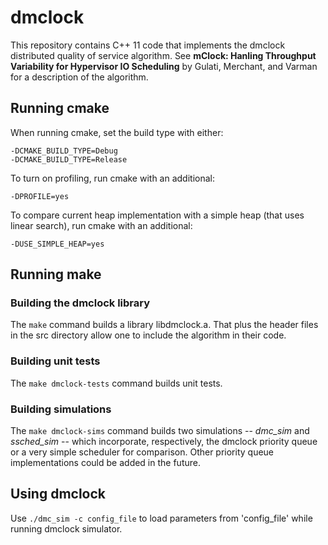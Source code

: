 # dmclock

This repository contains C++ 11 code that implements the dmclock
distributed quality of service algorithm. See __mClock: Hanling
Throughput Variability for Hypervisor IO Scheduling__ by Gulati,
Merchant, and Varman for a description of the algorithm.

## Running cmake

When running cmake, set the build type with either:

    -DCMAKE_BUILD_TYPE=Debug
    -DCMAKE_BUILD_TYPE=Release

To turn on profiling, run cmake with an additional:

    -DPROFILE=yes
    
To compare current heap implementation with a simple heap (that uses linear search),
run cmake with an additional:

    -DUSE_SIMPLE_HEAP=yes

## Running make

### Building the dmclock library

The `make` command builds a library libdmclock.a. That plus the header
files in the src directory allow one to include the algorithm in their
code.

### Building unit tests

The `make dmclock-tests` command builds unit tests.

### Building simulations

The `make dmclock-sims` command builds two simulations -- *dmc_sim*
and *ssched_sim* -- which incorporate, respectively, the dmclock
priority queue or a very simple scheduler for comparison. Other
priority queue implementations could be added in the future.

## Using dmclock

Use `./dmc_sim -c config_file` to load parameters from 'config_file' while
running dmclock simulator. 